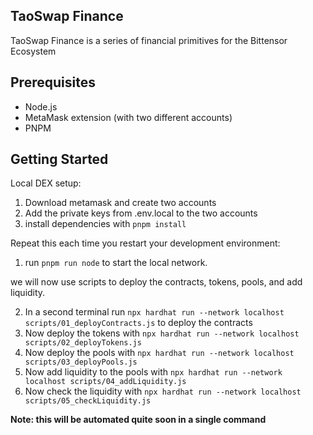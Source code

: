 ## TaoSwap Finance

TaoSwap Finance is a series of financial primitives for the Bittensor Ecosystem

## Prerequisites

- Node.js
- MetaMask extension (with two different accounts)
- PNPM

## Getting Started

Local DEX setup:

1. Download metamask and create two accounts
2. Add the private keys from .env.local to the two accounts
3. install dependencies with `pnpm install`

Repeat this each time you restart your development environment:

1. run `pnpm run node` to start the local network.

we will now use scripts to deploy the contracts, tokens, pools, and add liquidity.

2. In a second terminal run `npx hardhat run --network localhost scripts/01_deployContracts.js` to deploy the contracts
3. Now deploy the tokens with `npx hardhat run --network localhost scripts/02_deployTokens.js`
4. Now deploy the pools with `npx hardhat run --network localhost scripts/03_deployPools.js`
5. Now add liquidity to the pools with `npx hardhat run --network localhost scripts/04_addLiquidity.js`
6. Now check the liquidity with `npx hardhat run --network localhost scripts/05_checkLiquidity.js`

**Note: this will be automated quite soon in a single command**
